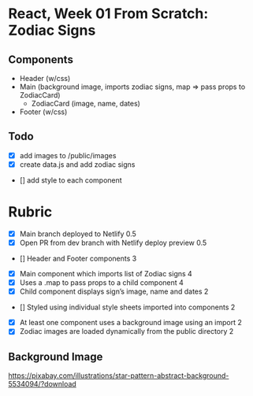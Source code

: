 # React, Week 01 From Scratch: Zodiac Signs

## Components

- Header (w/css)
- Main (background image, imports zodiac signs, map => pass props to ZodiacCard)
  - ZodiacCard (image, name, dates)
- Footer (w/css)

## Todo

- [x] add images to /public/images
- [x] create data.js and add zodiac signs
- [] add style to each component

# Rubric

- [x] Main branch deployed to Netlify 0.5
- [x] Open PR from dev branch with Netlify deploy preview 0.5
- [] Header and Footer components 3
- [x] Main component which imports list of Zodiac signs 4
- [x] Uses a .map to pass props to a child component 4
- [x] Child component displays sign’s image, name and dates 2
- [] Styled using individual style sheets imported into components 2
- [x] At least one component uses a background image using an import 2
- [x] Zodiac images are loaded dynamically from the public directory 2

## Background Image

https://pixabay.com/illustrations/star-pattern-abstract-background-5534094/?download
